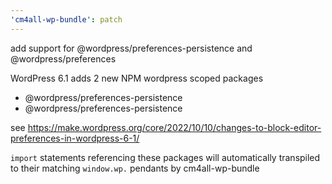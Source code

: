 ```yaml
---
'cm4all-wp-bundle': patch
---
```


add support for @wordpress/preferences-persistence and @wordpress/preferences  

WordPress 6.1 adds 2 new NPM wordpress scoped packages 

- @wordpress/preferences-persistence
- @wordpress/preferences-persistence

see https://make.wordpress.org/core/2022/10/10/changes-to-block-editor-preferences-in-wordpress-6-1/

`import` statements referencing these packages will automatically transpiled to their matching `window.wp.` pendants by cm4all-wp-bundle